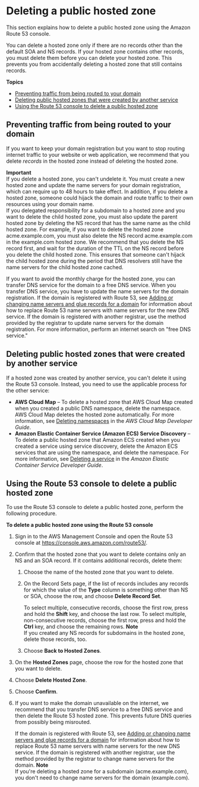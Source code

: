 # Deleting a public hosted zone<a name="DeleteHostedZone"></a>

This section explains how to delete a public hosted zone using the Amazon Route 53 console\.

You can delete a hosted zone only if there are no records other than the default SOA and NS records\. If your hosted zone contains other records, you must delete them before you can delete your hosted zone\. This prevents you from accidentally deleting a hosted zone that still contains records\.

**Topics**
+ [Preventing traffic from being routed to your domain](#delete-public-hosted-zone-stop-routing)
+ [Deleting public hosted zones that were created by another service](#delete-public-hosted-zone-created-by-another-service)
+ [Using the Route 53 console to delete a public hosted zone](#delete-public-hosted-zone-procedure)

## Preventing traffic from being routed to your domain<a name="delete-public-hosted-zone-stop-routing"></a>

If you want to keep your domain registration but you want to stop routing internet traffic to your website or web application, we recommend that you delete *records* in the hosted zone instead of deleting the hosted zone\.

**Important**  
If you delete a hosted zone, you can't undelete it\. You must create a new hosted zone and update the name servers for your domain registration, which can require up to 48 hours to take effect\. In addition, if you delete a hosted zone, someone could hijack the domain and route traffic to their own resources using your domain name\.  
If you delegated responsibility for a subdomain to a hosted zone and you want to delete the child hosted zone, you must also update the parent hosted zone by deleting the NS record that has the same name as the child hosted zone\. For example, if you want to delete the hosted zone acme\.example\.com, you must also delete the NS record acme\.example\.com in the example\.com hosted zone\. We recommend that you delete the NS record first, and wait for the duration of the TTL on the NS record before you delete the child hosted zone\. This ensures that someone can't hijack the child hosted zone during the period that DNS resolvers still have the name servers for the child hosted zone cached\.

If you want to avoid the monthly charge for the hosted zone, you can transfer DNS service for the domain to a free DNS service\. When you transfer DNS service, you have to update the name servers for the domain registration\. If the domain is registered with Route 53, see [Adding or changing name servers and glue records for a domain](domain-name-servers-glue-records.md) for information about how to replace Route 53 name servers with name servers for the new DNS service\. If the domain is registered with another registrar, use the method provided by the registrar to update name servers for the domain registration\. For more information, perform an internet search on "free DNS service\."

## Deleting public hosted zones that were created by another service<a name="delete-public-hosted-zone-created-by-another-service"></a>

If a hosted zone was created by another service, you can't delete it using the Route 53 console\. Instead, you need to use the applicable process for the other service:
+ **AWS Cloud Map** – To delete a hosted zone that AWS Cloud Map created when you created a public DNS namespace, delete the namespace\. AWS Cloud Map deletes the hosted zone automatically\. For more information, see [Deleting namespaces](https://docs.aws.amazon.com/cloud-map/latest/dg/deleting-namespaces.html) in the *AWS Cloud Map Developer Guide*\.
+ **Amazon Elastic Container Service \(Amazon ECS\) Service Discovery** – To delete a public hosted zone that Amazon ECS created when you created a service using service discovery, delete the Amazon ECS services that are using the namespace, and delete the namespace\. For more information, see [Deleting a service](https://docs.aws.amazon.com/AmazonECS/latest/developerguide/delete-service.html) in the *Amazon Elastic Container Service Developer Guide*\.

## Using the Route 53 console to delete a public hosted zone<a name="delete-public-hosted-zone-procedure"></a>

To use the Route 53 console to delete a public hosted zone, perform the following procedure\.

**To delete a public hosted zone using the Route 53 console**

1. Sign in to the AWS Management Console and open the Route 53 console at [https://console\.aws\.amazon\.com/route53/](https://console.aws.amazon.com/route53/)\.

1. Confirm that the hosted zone that you want to delete contains only an NS and an SOA record\. If it contains additional records, delete them:

   1. Choose the name of the hosted zone that you want to delete\.

   1. On the Record Sets page, if the list of records includes any records for which the value of the **Type** column is something other than NS or SOA, choose the row, and choose **Delete Record Set**\.

      To select multiple, consecutive records, choose the first row, press and hold the **Shift** key, and choose the last row\. To select multiple, non\-consecutive records, choose the first row, press and hold the **Ctrl** key, and choose the remaining rows\. 
**Note**  
If you created any NS records for subdomains in the hosted zone, delete those records, too\.

   1. Choose **Back to Hosted Zones**\.

1. On the **Hosted Zones** page, choose the row for the hosted zone that you want to delete\.

1. Choose **Delete Hosted Zone**\.

1. Choose **Confirm**\.

1. If you want to make the domain unavailable on the internet, we recommend that you transfer DNS service to a free DNS service and then delete the Route 53 hosted zone\. This prevents future DNS queries from possibly being misrouted\. 

   If the domain is registered with Route 53, see [Adding or changing name servers and glue records for a domain](domain-name-servers-glue-records.md) for information about how to replace Route 53 name servers with name servers for the new DNS service\. If the domain is registered with another registrar, use the method provided by the registrar to change name servers for the domain\.
**Note**  
If you're deleting a hosted zone for a subdomain \(acme\.example\.com\), you don't need to change name servers for the domain \(example\.com\)\.